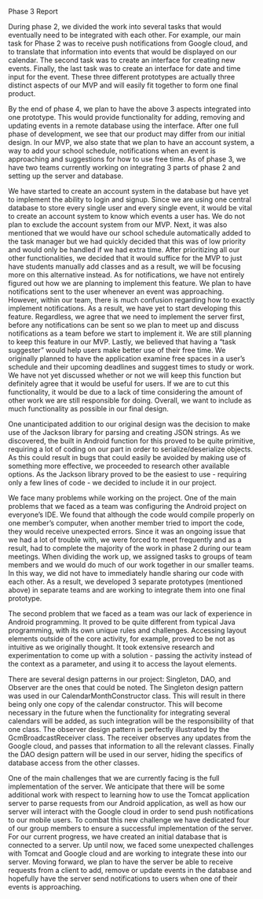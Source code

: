Phase 3 Report
 
During phase 2, we divided the work into several tasks that would eventually need to be integrated with each other. For example, our main task for Phase 2 was to receive push notifications from Google cloud, and to translate that information into events that would be displayed on our calendar. The second task was to create an interface for creating new events. Finally, the last task was to create an interface for date and time input for the event. These three different prototypes are actually three distinct aspects of our MVP and will easily fit together to form one final product.

By the end of phase 4, we plan to have the above 3 aspects integrated into one prototype. This would provide functionality for adding, removing and updating events in a remote database using the interface. After one full phase of development, we see that our product may differ from our initial design. In our MVP, we also state that we plan to have an account system, a way to add your school schedule, notifications when an event is approaching and suggestions for how to use free time. As of phase 3, we have two teams currently working on integrating 3 parts of phase 2 and setting up the server and database. 
 
We have started to create an account system in the database but have yet to implement the ability to login and signup. Since we are using one central database to store every single user and every single event, it would be vital to create an account system to know which events a user has. We do not plan to exclude the account system from our MVP. Next, it was also mentioned that we would have our school schedule automatically added to the task manager but we had quickly decided that this was of low priority and would only be handled if we had extra time. After prioritizing all our other functionalities, we decided that it would suffice for the MVP to just have students manually add classes and as a result, we will be focusing more on this alternative instead. As for notifications, we have not entirely figured out how we are planning to implement this feature. We plan to have notifications sent to the user whenever an event was approaching. However, within our team, there is much confusion regarding how to exactly implement notifications. As a result, we have yet to start developing this feature. Regardless, we agree that we need to implement the server first, before any notifications can be sent so we plan to meet up and discuss notifications as a team before we start to implement it. We are still planning to keep this feature in our MVP. Lastly, we believed that having a “task suggester” would help users make better use of their free time. We originally planned to have the application examine free spaces in a user’s schedule and their upcoming deadlines and suggest times to study or work. We have not yet discussed whether or not we will keep this function but definitely agree that it would be useful for users. If we are to cut this functionality, it would be due to a lack of time considering the amount of other work we are still responsible for doing. Overall, we want to include as much functionality as possible in our final design.
 
One unanticipated addition to our original design was the decision to make use of the Jackson library for parsing and creating JSON strings. As we discovered, the built in Android function for this proved to be quite primitive, requiring a lot of coding on our part in order to serialize/deserialize objects. As this could result in bugs that could easily be avoided by making use of something more effective, we proceeded to research other available options. As the Jackson library proved to be the easiest to use - requiring only a few lines of code - we decided to include it in our project.
 
We face many problems while working on the project. One of the main problems that we faced as a team was configuring the Android project on everyone’s IDE. We found that although the code would compile properly on one member’s computer, when another member tried to import the code, they would receive unexpected errors. Since it was an ongoing issue that we had a lot of trouble with, we were forced to meet frequently and as a result, had to complete the majority of the work in phase 2 during our team meetings. When dividing the work up, we assigned tasks to groups of team members and we would do much of our work together in our smaller teams. In this way, we did not have to immediately handle sharing our code with each other. As a result, we developed 3 separate prototypes (mentioned above) in separate teams and are working to integrate them into one final prototype.
 
The second problem that we faced as a team was our lack of experience in Android programming. It proved to be quite different from typical Java programming, with its own unique rules and challenges. Accessing layout elements outside of the core activity, for example, proved to be not as intuitive as we originally thought. It took extensive research and experimentation to come up with a solution - passing the activity instead of the context as a parameter, and using it to access the layout elements.
 
There are several design patterns in our project: Singleton, DAO, and Observer are the ones that could be noted. The Singleton design pattern was used in our CalendarMonthConstructor class. This will result in there being only one copy of the calendar constructor. This will become necessary in the future when the functionality for integrating several calendars will be added, as such integration will be the responsibility of that one class. The observer design pattern is perfectly illustrated by the GcmBroadcastReceiver class. The receiver observes any updates from the Google cloud, and passes that information to all the relevant classes. Finally the DAO design pattern will be used in our server, hiding the specifics of database access from the other classes.

One of the main challenges that we are currently facing is the full implementation of the server. We anticipate that there will be some additional work with respect to learning how to use the Tomcat application server to parse requests from our Android application, as well as how our server will interact with the Google cloud in order to send push notifications to our mobile users. To combat this new challenge we have dedicated four of our group members to ensure a successful implementation of the server. For our current progress, we have created an initial database that is connected to a server. Up until now, we faced some unexpected challenges with Tomcat and Google cloud and are working to integrate these into our server. Moving forward, we plan to have the server be able to receive requests from a client to add, remove or update events in the database and hopefully have the server send notifications to users when one of their events is approaching.




